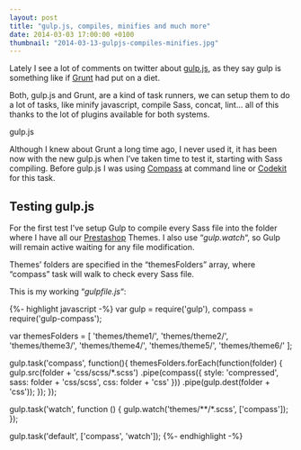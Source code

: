 ```yaml
---
layout: post
title: "gulp.js, compiles, minifies and much more"
date: 2014-03-03 17:00:00 +0100
thumbnail: "2014-03-13-gulpjs-compiles-minifies.jpg"
---
```

Lately I see a lot of comments on twitter about [gulp.js](http://gulpjs.com/), as they say gulp is something like if [Grunt](http://gruntjs.com/) had put on a diet.

Both, gulp.js and Grunt, are a kind of task runners, we can setup them to do a lot of tasks, like minify javascript, compile Sass, concat, lint… all of this thanks to the lot of plugins available for both systems.

gulp.js

Although I knew about Grunt a long time ago, I never used it, it has been now with the new gulp.js when I’ve taken time to test it, starting with Sass compiling. Before gulp.js I was using [Compass](http://compass-style.org/) at command line or [Codekit](https://incident57.com/codekit/) for this task.

## Testing gulp.js

For the first test I’ve setup Gulp to compile every Sass file into the folder where I have all our [Prestashop](http://www.prestashop.com/) Themes. I also use “_gulp.watch_“, so Gulp will remain active waiting for any file modification.

Themes’ folders are specified in the “themesFolders” array, where “compass” task will walk to check every Sass file.

This is my working “_gulpfile.js_“:

{%- highlight javascript -%}
var gulp      = require('gulp'),
    compass   = require('gulp-compass');

var themesFolders = [
    'themes/theme1/',
    'themes/theme2/',
    'themes/theme3/',
    'themes/theme4/',
    'themes/theme5/',
    'themes/theme6/'
    ];

gulp.task('compass', function(){
    themesFolders.forEach(function(folder) {
        gulp.src(folder + 'css/scss/*.scss')
            .pipe(compass({
                style: 'compressed',
                sass: folder + 'css/scss',
                css: folder + 'css'
            }))
            .pipe(gulp.dest(folder + 'css'));
    });
});

gulp.task('watch', function () {
    gulp.watch('themes/**/*.scss', ['compass']);
});

gulp.task('default', ['compass', 'watch']);
{%- endhighlight -%}
